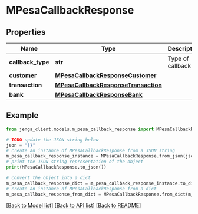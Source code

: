 # MPesaCallbackResponse


## Properties

Name | Type | Description | Notes
------------ | ------------- | ------------- | -------------
**callback_type** | **str** | Type of callback | [optional] 
**customer** | [**MPesaCallbackResponseCustomer**](MPesaCallbackResponseCustomer.md) |  | [optional] 
**transaction** | [**MPesaCallbackResponseTransaction**](MPesaCallbackResponseTransaction.md) |  | [optional] 
**bank** | [**MPesaCallbackResponseBank**](MPesaCallbackResponseBank.md) |  | [optional] 

## Example

```python
from jenga_client.models.m_pesa_callback_response import MPesaCallbackResponse

# TODO update the JSON string below
json = "{}"
# create an instance of MPesaCallbackResponse from a JSON string
m_pesa_callback_response_instance = MPesaCallbackResponse.from_json(json)
# print the JSON string representation of the object
print(MPesaCallbackResponse.to_json())

# convert the object into a dict
m_pesa_callback_response_dict = m_pesa_callback_response_instance.to_dict()
# create an instance of MPesaCallbackResponse from a dict
m_pesa_callback_response_from_dict = MPesaCallbackResponse.from_dict(m_pesa_callback_response_dict)
```
[[Back to Model list]](../README.md#documentation-for-models) [[Back to API list]](../README.md#documentation-for-api-endpoints) [[Back to README]](../README.md)


